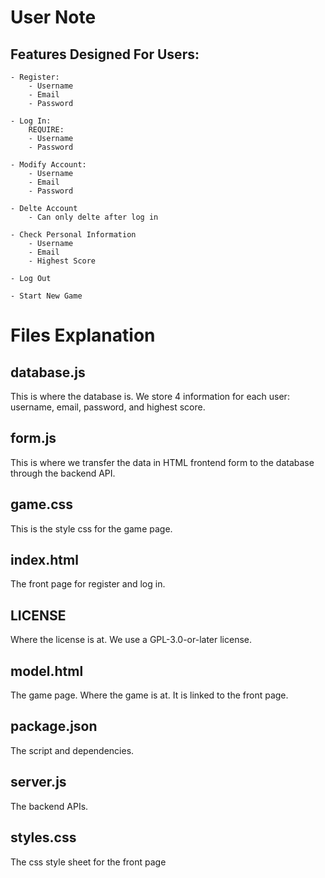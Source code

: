 # User Note

## Features Designed For Users:
    - Register:
        - Username
        - Email
        - Password

    - Log In:
        REQUIRE:
        - Username
        - Password

    - Modify Account:
        - Username
        - Email
        - Password
    
    - Delte Account
        - Can only delte after log in
    
    - Check Personal Information
        - Username
        - Email
        - Highest Score
    
    - Log Out
    
    - Start New Game

# Files Explanation

## database.js
This is where the database is. We store 4 information for each user: username, email, password, and highest score.

## form.js
This is where we transfer the data in HTML frontend form to the database through the backend API.

## game.css
This is the style css for the game page.

## index.html
The front page for register and log in.

## LICENSE
Where the license is at. We use a GPL-3.0-or-later license.

## model.html
The game page. Where the game is at. It is linked to the front page.

## package.json
The script and dependencies.

## server.js
The backend APIs. 

## styles.css
The css style sheet for the front page


